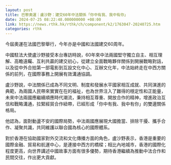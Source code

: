 ```yaml
---
layout: post
title: 巴黎奧運｜盧沙野：建交60年中法關係「你中有我、我中有你」
date: 2024-07-25 08:22:48.000000000 +08:00
link: https://news.rthk.hk/rthk/ch/component/k2/1763047-20240725.htm
categories: rthk
---
```


今屆奧運在法國巴黎舉行，今年亦是中國和法國建交60周年。

中國駐法大使盧沙野接受本台專訪時說，60年來中法兩國堅守獨立自主、相互理解、高瞻遠矚、互利共贏的建交初心，從建立全面戰略夥伴關係到開展戰略對話，以及從中外合拍第一部電影到互設文化中心、互辦文化年，中法始終走在中西方關係的前列，在國際事務上開展有效溝通協調。

盧沙野說，中法關係已成為不同文明、制度和發展水平國家相互成就、共同演進的典範，為兩國人民帶來實實在在的福祉，也為世界注入了難得的穩定性和正能量，未來中法兩國應繼續順應時代潮流，秉持相互尊重、開放合作的精神，增進政治互信和戰略溝通，拉緊經貿合作紐帶，已經形成「你中有我、我中有你」的雙邊關係格局。

他認為，面對動盪不安的國際局勢，中法兩國應展現大國擔當、排除干擾、攜手合作、凝聚共識，共同維護以聯合國為核心的國際體系。 

對於香港在協助國家對外交流和文化傳播方面的角色，盧沙野表示，香港是重要的國際金融、貿易和航運中心，是連接中西方的橋樑；相比內地城市，香港的國際化程度更高，向世界講述中國故事方面有很多優勢，期待香港繼續為推動中法合作和民間交往，作出更大貢獻。
